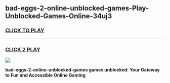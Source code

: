 
## bad-eggs-2-online-unblocked-games-Play-Unblocked-Games-Online-34uj3
<h3>
<a href="https://premium76.site?title=bad-eggs-2-online-unblocked-games&ref=24A">CLICK TO PLAY</a></h3>
<hr>

<h3>
<a href="https://premium76.site?title=bad-eggs-2-online-unblocked-games&ref=24A">CLICK 2 PLAY</a>
  
</h3>

<a href="https://premium76.site?title=bad-eggs-2-online-unblocked-games&ref=24A"><img src="https://clearcache.store/games.png"></a>


**bad-eggs-2-online-unblocked-games games unblocked: Your Gateway to Fun and Accessible Online Gaming**
